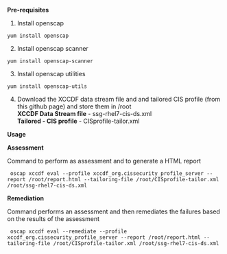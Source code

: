 **Pre-requisites**
1. Install openscap 

`yum install openscap`

2. Install openscap scanner

`yum install openscap-scanner`

3. Install openscap utilities

`yum install openscap-utils`

4. Download the XCCDF data stream file and and tailored CIS profile (from this github page) and store them in /root <br>
**XCCDF Data Stream file** - ssg-rhel7-cis-ds.xml<br>
**Tailored - CIS profile** - CISprofile-tailor.xml<br>

**Usage**<br>

**Assessment** <br>

Command to perform as assessment and to generate a HTML report

` oscap xccdf eval --profile xccdf_org.cissecurity_profile_server --report /root/report.html --tailoring-file /root/CISprofile-tailor.xml /root/ssg-rhel7-cis-ds.xml`

**Remediation** <br>

Command performs an assessment and then remediates the failures based on the results of the assessment

` oscap xccdf eval --remediate --profile xccdf_org.cissecurity_profile_server --report /root/report.html --tailoring-file /root/CISprofile-tailor.xml /root/ssg-rhel7-cis-ds.xml`
